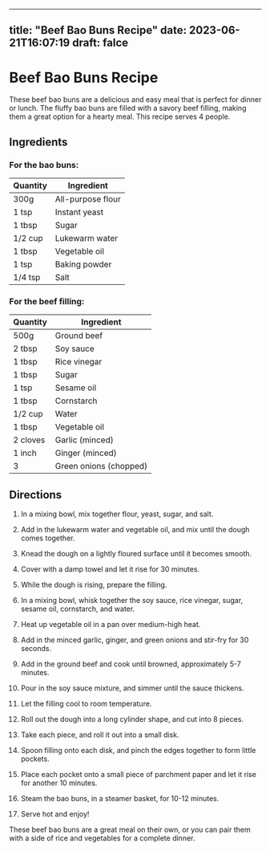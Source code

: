 
---
title: "Beef Bao Buns Recipe"
date: 2023-06-21T16:07:19
draft: falce
---

# Beef Bao Buns Recipe

These beef bao buns are a delicious and easy meal that is perfect for dinner or lunch. The fluffy bao buns are filled with a savory beef filling, making them a great option for a hearty meal. This recipe serves 4 people.

## Ingredients

### For the bao buns:

| Quantity | Ingredient |
| --- | --- |
| 300g | All-purpose flour |
| 1 tsp | Instant yeast |
| 1 tbsp | Sugar |
| 1/2 cup | Lukewarm water |
| 1 tbsp | Vegetable oil |
| 1 tsp | Baking powder |
| 1/4 tsp | Salt |

### For the beef filling:

| Quantity | Ingredient |
| --- | --- |
| 500g | Ground beef |
| 2 tbsp | Soy sauce |
| 1 tbsp | Rice vinegar |
| 1 tbsp | Sugar |
| 1 tsp | Sesame oil |
| 1 tbsp | Cornstarch |
| 1/2 cup | Water |
| 1 tbsp | Vegetable oil |
| 2 cloves | Garlic (minced) |
| 1 inch | Ginger (minced) |
| 3 | Green onions (chopped) |

## Directions

1. In a mixing bowl, mix together flour, yeast, sugar, and salt. 

2. Add in the lukewarm water and vegetable oil, and mix until the dough comes together.

3. Knead the dough on a lightly floured surface until it becomes smooth. 

4. Cover with a damp towel and let it rise for 30 minutes.

5. While the dough is rising, prepare the filling.

6. In a mixing bowl, whisk together the soy sauce, rice vinegar, sugar, sesame oil, cornstarch, and water.

7. Heat up vegetable oil in a pan over medium-high heat. 

8. Add in the minced garlic, ginger, and green onions and stir-fry for 30 seconds.

9. Add in the ground beef and cook until browned, approximately 5-7 minutes.

10. Pour in the soy sauce mixture, and simmer until the sauce thickens.

11. Let the filling cool to room temperature.

12. Roll out the dough into a long cylinder shape, and cut into 8 pieces.

13. Take each piece, and roll it out into a small disk.

14. Spoon filling onto each disk, and pinch the edges together to form little pockets.

15. Place each pocket onto a small piece of parchment paper and let it rise for another 10 minutes.

16. Steam the bao buns, in a steamer basket, for 10-12 minutes.

17. Serve hot and enjoy!

These beef bao buns are a great meal on their own, or you can pair them with a side of rice and vegetables for a complete dinner.
